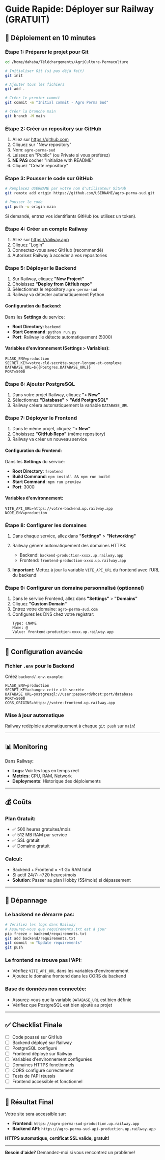 # Guide Rapide: Déployer sur Railway (GRATUIT)

## 🚀 Déploiement en 10 minutes

### Étape 1: Préparer le projet pour Git

```bash
cd /home/dahaba/Téléchargements/AgriCulture-Permaculture

# Initialiser Git (si pas déjà fait)
git init

# Ajouter tous les fichiers
git add .

# Créer le premier commit
git commit -m "Initial commit - Agro Perma Sud"

# Créer la branche main
git branch -M main
```

### Étape 2: Créer un repository sur GitHub

1. Allez sur https://github.com
2. Cliquez sur "New repository"
3. Nom: `agro-perma-sud`
4. Laissez en "Public" (ou Private si vous préférez)
5. **NE PAS** cocher "Initialize with README"
6. Cliquez "Create repository"

### Étape 3: Pousser le code sur GitHub

```bash
# Remplacez USERNAME par votre nom d'utilisateur GitHub
git remote add origin https://github.com/USERNAME/agro-perma-sud.git

# Pousser le code
git push -u origin main
```

Si demandé, entrez vos identifiants GitHub (ou utilisez un token).

### Étape 4: Créer un compte Railway

1. Allez sur https://railway.app
2. Cliquez "Login"
3. Connectez-vous avec GitHub (recommandé)
4. Autorisez Railway à accéder à vos repositories

### Étape 5: Déployer le Backend

1. Sur Railway, cliquez **"New Project"**
2. Choisissez **"Deploy from GitHub repo"**
3. Sélectionnez le repository `agro-perma-sud`
4. Railway va détecter automatiquement Python

#### Configuration du Backend:

Dans les **Settings** du service:
- **Root Directory**: `backend`
- **Start Command**: `python run.py`
- **Port**: Railway le détecte automatiquement (5000)

#### Variables d'environnement (Settings > Variables):
```
FLASK_ENV=production
SECRET_KEY=votre-clé-secrète-super-longue-et-complexe
DATABASE_URL=${{Postgres.DATABASE_URL}}
PORT=5000
```

### Étape 6: Ajouter PostgreSQL

1. Dans votre projet Railway, cliquez **"+ New"**
2. Sélectionnez **"Database"** > **"Add PostgreSQL"**
3. Railway créera automatiquement la variable `DATABASE_URL`

### Étape 7: Déployer le Frontend

1. Dans le même projet, cliquez **"+ New"**
2. Choisissez **"GitHub Repo"** (même repository)
3. Railway va créer un nouveau service

#### Configuration du Frontend:

Dans les **Settings** du service:
- **Root Directory**: `frontend`
- **Build Command**: `npm install && npm run build`
- **Start Command**: `npm run preview`
- **Port**: 3000

#### Variables d'environnement:
```
VITE_API_URL=https://votre-backend.up.railway.app
NODE_ENV=production
```

### Étape 8: Configurer les domaines

1. Dans chaque service, allez dans **"Settings"** > **"Networking"**
2. Railway génère automatiquement des domaines HTTPS:
   - Backend: `backend-production-xxxx.up.railway.app`
   - Frontend: `frontend-production-xxxx.up.railway.app`

3. **Important**: Mettez à jour la variable `VITE_API_URL` du frontend avec l'URL du backend

### Étape 9: Configurer un domaine personnalisé (optionnel)

1. Dans le service Frontend, allez dans **"Settings"** > **"Domains"**
2. Cliquez **"Custom Domain"**
3. Entrez votre domaine: `agro-perma-sud.com`
4. Configurez les DNS chez votre registrar:
   ```
   Type: CNAME
   Name: @
   Value: frontend-production-xxxx.up.railway.app
   ```

---

## 🔧 Configuration avancée

### Fichier `.env` pour le Backend

Créez `backend/.env.example`:
```env
FLASK_ENV=production
SECRET_KEY=changez-cette-clé-secrète
DATABASE_URL=postgresql://user:password@host:port/database
PORT=5000
CORS_ORIGINS=https://votre-frontend.up.railway.app
```

### Mise à jour automatique

Railway redéploie automatiquement à chaque `git push` sur `main`!

---

## 📊 Monitoring

Dans Railway:
- **Logs**: Voir les logs en temps réel
- **Metrics**: CPU, RAM, Network
- **Deployments**: Historique des déploiements

---

## 💰 Coûts

### Plan Gratuit:
- ✅ 500 heures gratuites/mois
- ✅ 512 MB RAM par service
- ✅ SSL gratuit
- ✅ Domaine gratuit

### Calcul:
- Backend + Frontend = ~1 Go RAM total
- Si actif 24/7: ~720 heures/mois
- **Solution**: Passer au plan Hobby (5$/mois) si dépassement

---

## 🐛 Dépannage

### Le backend ne démarre pas:
```bash
# Vérifiez les logs dans Railway
# Assurez-vous que requirements.txt est à jour
pip freeze > backend/requirements.txt
git add backend/requirements.txt
git commit -m "Update requirements"
git push
```

### Le frontend ne trouve pas l'API:
- Vérifiez `VITE_API_URL` dans les variables d'environnement
- Ajoutez le domaine frontend dans les CORS du backend

### Base de données non connectée:
- Assurez-vous que la variable `DATABASE_URL` est bien définie
- Vérifiez que PostgreSQL est bien ajouté au projet

---

## ✅ Checklist Finale

- [ ] Code poussé sur GitHub
- [ ] Backend déployé sur Railway
- [ ] PostgreSQL configuré
- [ ] Frontend déployé sur Railway
- [ ] Variables d'environnement configurées
- [ ] Domaines HTTPS fonctionnels
- [ ] CORS configuré correctement
- [ ] Tests de l'API réussis
- [ ] Frontend accessible et fonctionnel

---

## 🎉 Résultat Final

Votre site sera accessible sur:
- **Frontend**: `https://agro-perma-sud-production.up.railway.app`
- **Backend API**: `https://agro-perma-sud-api-production.up.railway.app`

**HTTPS automatique, certificat SSL valide, gratuit!**

---

**Besoin d'aide?** Demandez-moi si vous rencontrez un problème!
